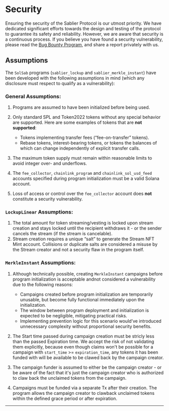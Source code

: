 # Security

Ensuring the security of the Sablier Protocol is our utmost priority. We have dedicated significant efforts towards the
design and testing of the protocol to guarantee its safety and reliability. However, we are aware that security is a
continuous process. If you believe you have found a security vulnerability, please read the
[Bug Bounty Program](https://sablier.notion.site/bug-bounty), and share a report privately with us.

## **Assumptions**

The `SolSab` programs (`sablier_lockup` and `sablier_merkle_instant`) have been developed with the following assumptions
in mind (which any disclosure must respect to qualify as a vulnerability):

### General Assumptions:

1. Programs are assumed to have been initialized before being used.
2. Only standard SPL and Token2022 tokens without any special behavior are supported. Here are some examples of tokens
   that are **not supported**:

   - Tokens implementing transfer fees (“fee-on-transfer” tokens).
   - Rebase tokens, interest-bearing tokens, or tokens the balances of which can change independently of explicit
     transfer calls.

3. The maximum token supply must remain within reasonable limits to avoid integer over- and underflows.
4. The `fee_collector`, `chainlink_program` and `chainlink_sol_usd_feed` accounts specified during program
   initialization must be a valid Solana account.
5. Loss of access or control over the `fee_collector` account does **not** constitute a security vulnerability.

### **`LockupLinear` Assumptions:**

1. The total amount for token streaming/vesting is locked upon stream creation and stays locked until the recipient
   withdraws it - or the sender cancels the stream (if the stream is cancelable).
2. Stream creation requires a unique “salt” to generate the Stream NFT Mint account. Collisions or duplicate salts are
   considered a misuse by the Stream creator and not a security flaw in the program itself.

### **`MerkleInstant` Assumptions:**

1. Although technically possible, creating `MerkleInstant` campaigns before program initialization is acceptable andnot
   considered a vulnerability due to the following reasons:

   - Campaigns created before program initialization are temporarily unusable, but become fully functional immediately
     upon the initialization.
   - The window between program deployment and initialization is expected to be negligible, mitigating practical risks.
   - Implementing prevention logic for this scenario would’ve introduced unnecessary complexity without proportional
     security benefits.

2. The Start time passed during campaign creation must be stricly less than the passed Expiration time. We accept the
   risk of not validating them explicitly, because even though claims won't be possible for a campaign with
   `start_time` >= `expiration_time`, any tokens it has been funded with will be available to be clawed back by the
   campaign creator.
3. The campaign funder is assumed to either be the campaign creator - or be aware of the fact that it's just the
   campaign creator who is authorized to claw back the unclaimed tokens from the campaign.
4. Campaigns must be funded via a separate Tx after their creation. The program allows the campaign creator to clawback
   unclaimed tokens within the defined grace period or after expiration.

---

